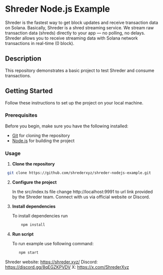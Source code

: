 # Shreder Node.js Example

Shreder is the fastest way to get block updates and receive transaction data on Solana.
Basically, Shreder is a shred streaming service. We stream raw transaction data (shreds) directly to your app — no polling, no delays.
Shreder allows you to receive streaming data with Solana network transactions in real-time (0 block).

## Description

This repository demonstrates a basic project to test Shreder and consume transactions.

## Getting Started

Follow these instructions to set up the project on your local machine.

### Prerequisites

Before you begin, make sure you have the following installed:

- [Git](https://git-scm.com/) for cloning the repository
- [Node.js](https://nodejs.org/) for building the project

### Usage
1. **Clone the repository**
  ```bash
   git clone https://github.com/shrederxyz/shreder-nodejs-example.git
   ```

2.  **Configure the project**

    In the src/index.ts file change http://localhost:9991 to url link provided by the Shreder team. Connect with us via official website or Discord.

3. **Install dependencies**

    To install dependencies run
    ```bash
        npm install
    ```
4. **Run script**
   
   To run example use following command:
   ```bash
      npm start
   ```

Shreder website: https://shreder.xyz/
Discord: https://discord.gg/8qEGZKPVDV
X: https://x.com/ShrederXyz
